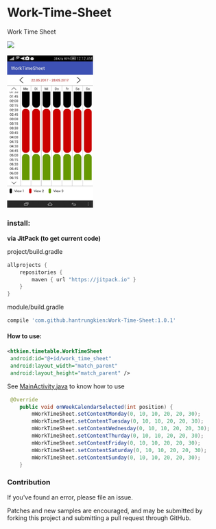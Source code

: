 # Work-Time-Sheet
Work Time Sheet

[![](https://jitpack.io/v/hantrungkien/Work-Time-Sheet.svg)](https://jitpack.io/#hantrungkien/Work-Time-Sheet)

<a><img src="./image/screenshot.jpg" width="200"></a>

### install:

**via JitPack (to get current code)**

project/build.gradle
````gradle
allprojects {
    repositories {
        maven { url "https://jitpack.io" }
    }
}
````
module/build.gradle
````gradle
compile 'com.github.hantrungkien:Work-Time-Sheet:1.0.1'
````

#### How to use:

````xml
<htkien.timetable.WorkTimeSheet
 android:id="@+id/work_time_sheet"
 android:layout_width="match_parent"
 android:layout_height="match_parent" />
````

See [MainActivity.java](https://github.com/hantrungkien/Work-Time-Sheet/blob/master/app/src/main/java/htkien/worktimesheet/MainActivity.java) to know how to use

````Java
 @Override
    public void onWeekCalendarSelected(int position) {
        mWorkTimeSheet.setContentMonday(0, 10, 10, 20, 20, 30);
        mWorkTimeSheet.setContentTuesday(0, 10, 10, 20, 20, 30);
        mWorkTimeSheet.setContentWednesday(0, 10, 10, 20, 20, 30);
        mWorkTimeSheet.setContentThurday(0, 10, 10, 20, 20, 30);
        mWorkTimeSheet.setContentFriday(0, 10, 10, 20, 20, 30);
        mWorkTimeSheet.setContentSaturday(0, 10, 10, 20, 20, 30);
        mWorkTimeSheet.setContentSunday(0, 10, 10, 20, 20, 30);
    }
````

### Contribution

If you've found an error, please file an issue.

Patches and new samples are encouraged, and may be submitted by forking this project and submitting a pull request through GitHub.
